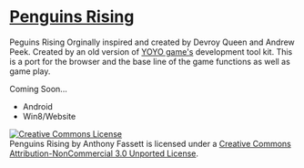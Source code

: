[Penguins Rising](http://www.penguinsontherise.appspot.com/)
==============

Peguins Rising
Orginally inspired and created by Devroy Queen and Andrew Peek. Created by an old version of [YOYO game's](http://www.yoyogames.com/studio) development tool kit.
This is a port for the browser and the base line of the game functions as well as game play.

Coming Soon...
- Android
- Win8/Website  

<a rel="license" href="http://creativecommons.org/licenses/by-nc/3.0/deed.en_US"><img alt="Creative Commons License" style="border-width:0" src="http://i.creativecommons.org/l/by-nc/3.0/88x31.png" /></a><br /><span xmlns:dct="http://purl.org/dc/terms/" property="dct:title">Penguins Rising</span> by <span xmlns:cc="http://creativecommons.org/ns#" property="cc:attributionName">Anthony Fassett</span> is licensed under a <a rel="license" href="http://creativecommons.org/licenses/by-nc/3.0/deed.en_US">Creative Commons Attribution-NonCommercial 3.0 Unported License</a>.
